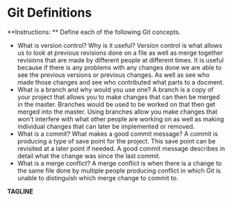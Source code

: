 # Git Definitions

**Instructions: ** Define each of the following Git concepts.

* What is version control?  Why is it useful?
Version control is what allows us to look at previous revisions done on a file as well as merge together revisions that are made by different people at different times. It is useful because if there is any problems with any changes done we are able to see the previous versions or previous changes. As well as see who made those changes and see who contributed what parts to a docment.
* What is a branch and why would you use one?
A branch is a copy of your project that allows you to make changes that can then be merged in the master. Branches would be used to be worked on that then get merged into the master. Using branches allow you make changes that won't interfere with what other people are working on as well as making individual changes that can later be implemented or removed. 
* What is a commit? What makes a good commit message?
A commit is producing a type of save point for the project. This save point can be revisited at a later point if needed. A good commit message describes in detail what the change was since the last commit. 
* What is a merge conflict?
A merge conflict is when there is a change to the same file done by multiple people producing conflict in which Git is unable to distinguish which merge change to commit to. 

**TAGLINE**